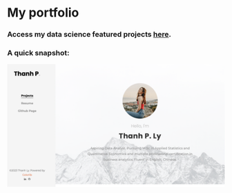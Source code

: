 # My portfolio
### Access my data science featured projects [here](https://lyphuong601.github.io).

### A quick snapshot:

 ![alt text](images/portfolio-img.png) 
 
